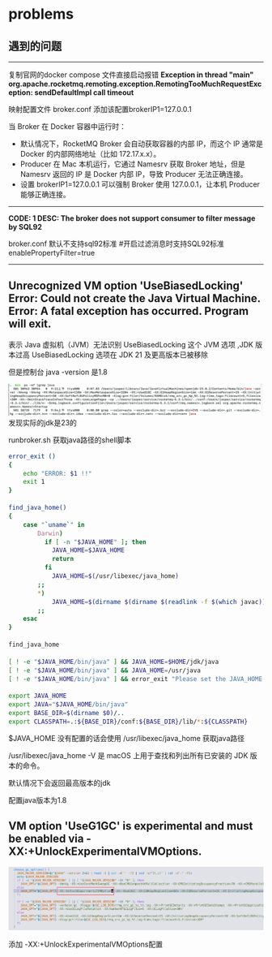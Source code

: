 # problems

## 遇到的问题

--- 

复制官网的docker compose 文件直接启动报错
**Exception in thread "main" org.apache.rocketmq.remoting.exception.RemotingTooMuchRequestException: sendDefaultImpl call timeout**

映射配置文件
broker.conf   添加该配置brokerIP1=127.0.0.1

当 Broker 在 Docker 容器中运行时：
- 默认情况下，RocketMQ Broker 会自动获取容器的内部 IP，而这个 IP 通常是 Docker 的内部网络地址（比如 172.17.x.x）。
- Producer 在 Mac 本机运行，它通过 Namesrv 获取 Broker 地址，但是 Namesrv 返回的 IP 是 Docker 内部 IP，导致 Producer 无法正确连接。
- 设置 brokerIP1=127.0.0.1 可以强制 Broker 使用 127.0.0.1，让本机 Producer 能够正确连接。

---
**CODE: 1  DESC: The broker does not support consumer to filter message by SQL92**

broker.conf   默认不支持sql92标准
#开启过滤消息时支持SQL92标准
enablePropertyFilter=true

---


## Unrecognized VM option 'UseBiasedLocking' Error: Could not create the Java Virtual Machine. Error: A fatal exception has occurred. Program will exit.

表示 Java 虚拟机（JVM）无法识别 UseBiasedLocking 这个 JVM 选项 ,JDK 版本过高
UseBiasedLocking 选项在 JDK 21 及更高版本已被移除

但是控制台 java -version 是1.8    

![img.png](assets/biasedLock.png)  
发现实际的jdk是23的 

runbroker.sh  获取java路径的shell脚本

```bash
error_exit ()
{
    echo "ERROR: $1 !!"
    exit 1
}

find_java_home()
{
    case "`uname`" in
        Darwin)
          if [ -n "$JAVA_HOME" ]; then
            JAVA_HOME=$JAVA_HOME
            return
          fi
            JAVA_HOME=$(/usr/libexec/java_home)
        ;;
        *)
            JAVA_HOME=$(dirname $(dirname $(readlink -f $(which javac))))
        ;;
    esac
}

find_java_home

[ ! -e "$JAVA_HOME/bin/java" ] && JAVA_HOME=$HOME/jdk/java
[ ! -e "$JAVA_HOME/bin/java" ] && JAVA_HOME=/usr/java
[ ! -e "$JAVA_HOME/bin/java" ] && error_exit "Please set the JAVA_HOME variable in your environment, We need java(x64)!"

export JAVA_HOME
export JAVA="$JAVA_HOME/bin/java"
export BASE_DIR=$(dirname $0)/..
export CLASSPATH=.:${BASE_DIR}/conf:${BASE_DIR}/lib/*:${CLASSPATH}

```
$JAVA_HOME 没有配置的话会使用 /usr/libexec/java_home 获取java路径

/usr/libexec/java_home -V 是 macOS 上用于查找和列出所有已安装的 JDK 版本的命令。

默认情况下会返回最高版本的jdk 

配置java版本为1.8 

##  VM option 'UseG1GC' is experimental and must be enabled via -XX:+UnlockExperimentalVMOptions.

![img.png](runBroker.png)

添加 -XX:+UnlockExperimentalVMOptions配置